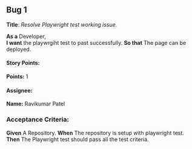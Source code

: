 ## Bug 1

**Title**: *Resolve Playwright test working issue.*

**As a** Developer,  
**I want** the playwrgiht test to past successfully. 
**So that** The page can be deployed.

#### Story Points:
**Points:** 1

#### Assignee: 

**Name:** Ravikumar Patel

### Acceptance Criteria:

**Given** A Repository.
**When** The repository is setup with playwright test.  
**Then** The Playwright test should pass all the test criteria.



